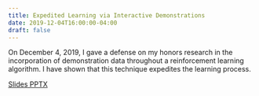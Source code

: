 ```yaml
---
title: Expedited Learning via Interactive Demonstrations
date: 2019-12-04T16:00:00-04:00
draft: false
---
```


On December 4, 2019, I gave a defense on my honors research in the incorporation of demonstration data throughout a reinforcement learning algorithm. I have shown that this technique expedites the learning process.

[Slides PPTX](/files/research/ExpeditedLearningInteractiveDemo.pptx)
